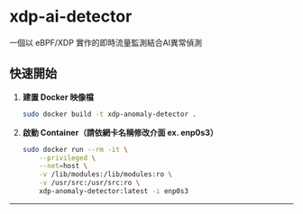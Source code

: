 # xdp-ai-detector

一個以 eBPF/XDP 實作的即時流量監測結合AI異常偵測




## 快速開始

1. **建置 Docker 映像檔**
    ```bash
    sudo docker build -t xdp-anomaly-detector .
    ```

2. **啟動 Container（請依網卡名稱修改介面 ex. enp0s3）**
    ```bash
    sudo docker run --rm -it \
        --privileged \
        --net=host \
        -v /lib/modules:/lib/modules:ro \
        -v /usr/src:/usr/src:ro \
        xdp-anomaly-detector:latest -i enp0s3
    ```

---


